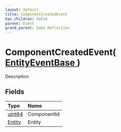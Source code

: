 ```yaml
---
layout: default
title: ComponentCreatedEvent
has_children: false
parent: Event
grand_parent: Game Reflection
---
```

# ComponentCreatedEvent( [ EntityEventBase ](/riftbreaker-wiki/docs/game-reflection/events/entity_event_base/) )
Description 

## Fields

| Type | Name |
|:----------|:--------------|
| [uint64](/riftbreaker-wiki/docs/game-reflection/components/uint64/) | ComponentId |
| [Entity](/riftbreaker-wiki/docs/game-reflection/classes/entity/) | Entity |

